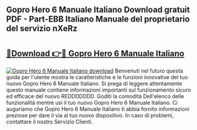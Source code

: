 ## Gopro Hero 6 Manuale Italiano Download gratuit PDF - Part-EBB Italiano Manuale del proprietario del servizio nXeRz

# <h2><a href="http://dfgi2fw.blite.top/?on=Gopro+Hero+6+Manuale+Italiano">🔗Download 👉🔴 Gopro Hero 6 Manuale Italiano</a></h2>

[![Gopro Hero 6 Manuale Italiano download](https://i.imgur.com/lujVjoI.png)](http://dfgi2fw.blite.top/?on=Gopro+Hero+6+Manuale+Italiano)
Benvenuti nel futuro questa guida per l'utente mostra le caratteristiche e le funzioni innovative del tuo nuovo Gopro Hero 6 Manuale Italiano. Si prega di leggere attentamente questo manuale contiene informazioni importanti sul funzionamento sicuro ed efficace del nuovo REDDDDDDD. Goditi la comodità Dell'elenco delle funzionalità mentre usi il tuo nuovo Gopro Hero 6 Manuale Italiano. Ci auguriamo che Gopro Hero 6 Manuale Italiano ti abbia fornito informazioni preziose per dare il via al tuo nuovo dispositivo. In caso di problemi, contattare il nostro Servizio Clienti.
